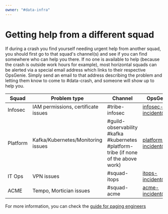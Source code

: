 ```yaml
---
owner: "#data-infra"
---
```


# Getting help from a different squad

If during a crash you find yourself needing urgent help from another squad, you should first go to that squad's channel(s) and see if you can find somewhere who can help you there. If no one is available to help (because the crash is outside work hours for example), most horizontal squads can be alerted via a special email address which links to their respective OpsGenie. Simply send an email to that address describing the problem and letting them know to come to #data-crash, and someone will show up to help you.

| Squad    | Problem type                        | Channel                                                      | OpsGenie escalation email             |
| -------- | ----------------------------------- | ------------------------------------------------------------ | ------------------------------------- |
| Infosec  | IAM permissions, certificate issues | \#tribe-infosec                                              | infosec-incident@nubank.opsgenie.net  |
| Platform | Kafka/Kubernetes/Monitoring issues  | \#guild-observability<br />\#kafka <br />\#kubernetes<br />\#platform-tribe (if none of the above work) | platform-incident@nubank.opsgenie.net |
| IT Ops   | VPN issues                          | \#squad-itops                                                | itops-incident@nubank.opsgenie.net    |
| ACME     | Tempo, Mortician issues             | \#squad-acme                                                 | acme-incident@nubank.opsgenie.net     |

For more information, you can check the [guide for paging engineers](https://docs.google.com/document/d/1km02hDDCSgVRBQ6JePW0fheZ9xMVY-rv2HpsDamHa5Y/edit?usp=sharing)
